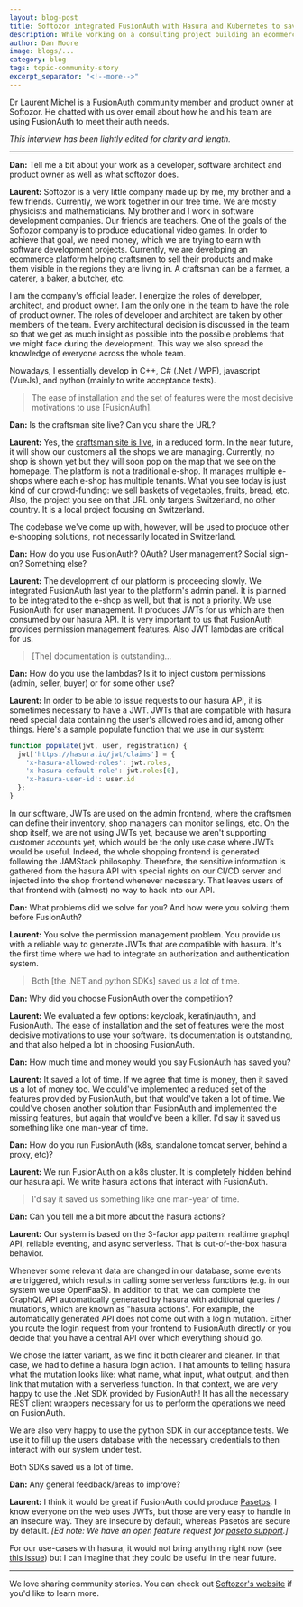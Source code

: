 ```yaml
---
layout: blog-post
title: Softozor integrated FusionAuth with Hasura and Kubernetes to save development effort
description: While working on a consulting project building an ecommerce platform, Softozor choose FusionAuth to manage their authentication.
author: Dan Moore
image: blogs/...
category: blog
tags: topic-community-story
excerpt_separator: "<!--more-->"
---
```


Dr Laurent Michel is a FusionAuth community member and product owner at Softozor. He chatted with us over email about how he and his team are using FusionAuth to meet their auth needs. 

<!--more-->

*This interview has been lightly edited for clarity and length.*

-------

**Dan:** Tell me a bit about your work as a developer, software architect and product owner as well as what softozor does.

**Laurent:**  Softozor is a very little company made up by me, my brother and a few friends. Currently, we work together in our free time. We are mostly physicists and mathematicians. My brother and I work in software development companies. Our friends are teachers. One of the goals of the Softozor company is to produce educational video games. In order to achieve that goal, we need money, which we are trying to earn with software development projects. Currently, we are developing an ecommerce platform helping craftsmen to sell their products and make them visible in the regions they are living in. A craftsman can be a farmer, a caterer, a baker, a butcher, etc.

I am the company's official leader. I energize the roles of developer, architect, and product owner. I am the only one in the team to have the role of product owner. The roles of developer and architect are taken by other members of the team. Every architectural decision is discussed in the team so that we get as much insight as possible into the possible problems that we might face during the development. This way we also spread the knowledge of everyone across the whole team.  

Nowadays, I essentially develop in C++, C# (.Net / WPF), javascript (VueJs), and python (mainly to write acceptance tests).  

> The ease of installation and the set of features were the most decisive motivations to use [FusionAuth].

**Dan:** Is the craftsman site live? Can you share the URL? 

**Laurent:**  Yes, the [craftsman site is live](https://www.ameising.ch), in a reduced form. In the near future, it will show our customers all the shops we are managing. Currently, no shop is shown yet but they will soon pop on the map that we see on the homepage. The platform is not a traditional e-shop. It manages multiple e-shops where each e-shop has multiple tenants. What you see today is just kind of our crowd-funding: we sell baskets of vegetables, fruits, bread, etc. Also, the project you see on that URL only targets Switzerland, no other country. It is a local project focusing on Switzerland. 

The codebase we've come up with, however, will be used to produce other e-shopping solutions, not necessarily located in Switzerland. 

**Dan:** How do you use FusionAuth? OAuth? User management? Social sign-on? Something else?

**Laurent:** The development of our platform is proceeding slowly. We integrated FusionAuth last year to the platform's admin panel. It is planned to be integrated to the e-shop as well, but that is not a priority. We use FusionAuth for user management. It produces JWTs for us which are then consumed by our hasura API. It is very important to us that FusionAuth provides permission management features. Also JWT lambdas are critical for us. 

> [The] documentation is outstanding...

**Dan:** How do you use the lambdas? Is it to inject custom permissions (admin, seller, buyer) or for some other use? 

**Laurent:**  In order to be able to issue requests to our hasura API, it is sometimes necessary to have a JWT. JWTs that are compatible with hasura need special data containing the user's allowed roles and id, among other things. Here's a sample populate function that we use in our system: 

```javascript
function populate(jwt, user, registration) { 
  jwt['https://hasura.io/jwt/claims'] = {
    'x-hasura-allowed-roles': jwt.roles,
    'x-hasura-default-role': jwt.roles[0],
    'x-hasura-user-id': user.id
  };
}
```

In our software, JWTs are used on the admin frontend, where the craftsmen can define their inventory, shop managers can monitor sellings, etc. On the shop itself, we are not using JWTs yet, because we aren't supporting customer accounts yet, which would be the only use case where JWTs would be useful. Indeed, the whole shopping frontend is generated following the JAMStack philosophy. Therefore, the sensitive information is gathered from the hasura API with special rights on our CI/CD server and injected into the shop frontend whenever necessary. That leaves users of that frontend with (almost) no way to hack into our API. 

**Dan:** What problems did we solve for you? And how were you solving them before FusionAuth?

**Laurent:** You solve the permission management problem. You provide us with a reliable way to generate JWTs that are compatible with hasura. It's the first time where we had to integrate an authorization and authentication system. 

> Both [the .NET and python SDKs] saved us a lot of time. 

**Dan:** Why did you choose FusionAuth over the competition?

**Laurent:** We evaluated a few options: keycloak, keratin/authn, and FusionAuth. The ease of installation and the set of features were the most decisive motivations to use your software. Its documentation is outstanding, and that also helped a lot in choosing FusionAuth. 

**Dan:** How much time and money would you say FusionAuth has saved you?

**Laurent:** It saved a lot of time. If we agree that time is money, then it saved us a lot of money too. We could've implemented a reduced set of the features provided by FusionAuth, but that would've taken a lot of time. We could've chosen another solution than FusionAuth and implemented the missing features, but again that would've been a killer. I'd say it saved us something like one man-year of time. 

**Dan:** How do you run FusionAuth (k8s, standalone tomcat server, behind a proxy, etc)?

**Laurent:** We run FusionAuth on a k8s cluster. It is completely hidden behind our hasura api. We write hasura actions that interact with FusionAuth.  

> I'd say it saved us something like one man-year of time.

**Dan:** Can you tell me a bit more about the hasura actions? 

**Laurent:**  Our system is based on the 3-factor app pattern: realtime graphql API, reliable eventing, and async serverless. That is out-of-the-box hasura behavior. 

Whenever some relevant data are changed in our database, some events are triggered, which results in calling some serverless functions (e.g. in our system we use OpenFaaS). In addition to that, we can complete the GraphQL API automatically generated by hasura with additional queries / mutations, which are known as "hasura actions". For example, the automatically generated API does not come out with a login mutation. Either you route the login request from your frontend to FusionAuth directly or you decide that you have a central API over which everything should go. 

We chose the latter variant, as we find it both clearer and cleaner. In that case, we had to define a hasura login action. That amounts to telling hasura what the mutation looks like: what name, what input, what output, and then link that mutation with a serverless function. In that context, we are very happy to use the .Net SDK provided by FusionAuth! It has all the necessary REST client wrappers necessary for us to perform the operations we need on FusionAuth. 

We are also very happy to use the python SDK in our acceptance tests. We use it to fill up the users database with the necessary credentials to then interact with our system under test. 

Both SDKs saved us a lot of time. 

**Dan:** Any general feedback/areas to improve?

**Laurent:**  I think it would be great if FusionAuth could produce [Pasetos](https://github.com/paragonie/paseto). I know everyone on the web uses JWTs, but those are very easy to handle in an insecure way. They are insecure by default, whereas Pasetos are secure by default. *[Ed note: We have an open feature request for [paseto support](https://github.com/FusionAuth/fusionauth-issues/issues/773).]* 

For our use-cases with hasura, it would not bring anything right now (see [this issue](https://github.com/hasura/graphql-engine/issues/3205)) but I can imagine that they could be useful in the near future.

-------

We love sharing community stories. You can check out [Softozor's website](https://softozor.com/) if you'd like to learn more. 
